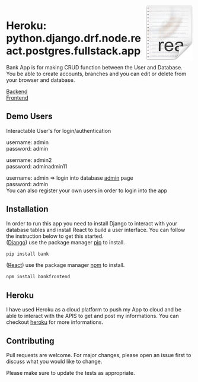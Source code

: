 <img src="icon.png" align="right" />

# Heroku: python.django.drf.node.react.postgres.fullstack.app
Bank App is for making CRUD function between the User and Database. You be able to create accounts, branches and you can edit or delete from your browser and database.

[Backend](https://bank-django-drf-local.herokuapp.com/)<br>
[Frontend](https://bank-drf-react-frontend.herokuapp.com/login)
## Demo Users
Interactable User's for login/authentication

username:  admin<br>
password: admin

username: admin2<br>
password: adminadmin11

username: admin => login into database [admin](https://bank-django-drf-local.herokuapp.com/admin/) page<br>
password: admin <br>
You can also register your own users in order to login into the app
## Installation 
In order to run this app you need to install Django to interact with your database tables and install React to build a user interface. You can follow the instruction below to get this started.<br>
([Django](https://www.djangoproject.com/)) use the package manager [pip](https://pip.pypa.io/en/stable/) to install.

```bash
pip install bank
```
([React](https://reactjs.org/)) use the package manager [npm](https://www.npmjs.com/get-npm) to install.
```bash
npm install bankfrontend
```
## Heroku
I have used Heroku as a cloud platform to push my App to cloud and be able to interact with the APIS to get and post my informations. You can checkout [heroku](https://www.heroku.com/) for more informations.

## Contributing
Pull requests are welcome. For major changes, please open an issue first to discuss what you would like to change.

Please make sure to update the tests as appropriate.

